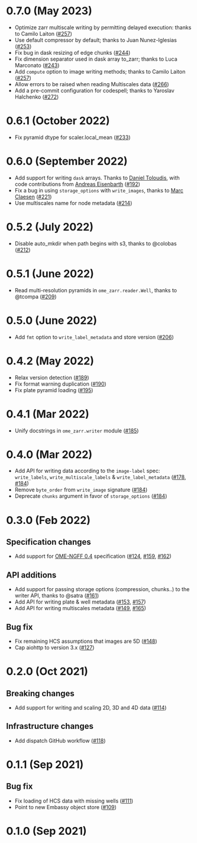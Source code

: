 # 0.7.0 (May 2023)

- Optimize zarr multiscale writing by permitting delayed execution: thanks to Camilo Laiton ([#257](https://github.com/ome/ome-zarr-py/pull/257))
- Use default compressor by default; thanks to Juan Nunez-Iglesias ([#253](https://github.com/ome/ome-zarr-py/pull/253))
- Fix bug in dask resizing of edge chunks ([#244](https://github.com/ome/ome-zarr-py/pull/244))
- Fix dimension separator used in dask array to_zarr; thanks to Luca Marconato ([#243](https://github.com/ome/ome-zarr-py/pull/243))
- Add `compute` option to image writing methods; thanks to Camilo Laiton ([#257](https://github.com/ome/ome-zarr-py/pull/257))
- Allow errors to be raised when reading Multiscales data ([#266](https://github.com/ome/ome-zarr-py/pull/266))
- Add a pre-commit configuration for codespell; thanks to Yaroslav Halchenko ([#272](https://github.com/ome/ome-zarr-py/pull/272))

# 0.6.1 (October 2022)

- Fix pyramid dtype for scaler.local_mean ([#233](https://github.com/ome/ome-zarr-py/pull/233))
# 0.6.0 (September 2022)

- Add support for writing `dask` arrays. Thanks to [Daniel Toloudis](https://github.com/toloudis), with code contributions from [Andreas Eisenbarth](https://github.com/aeisenbarth) ([#192](https://github.com/ome/ome-zarr-py/pull/192))
- Fix a bug in using `storage_options` with `write_images`, thanks to [Marc Claesen](https://github.com/claesenm) ([#221](https://github.com/ome/ome-zarr-py/pull/221))
- Use multiscales name for node metadata ([#214](https://github.com/ome/ome-zarr-py/pull/214))

# 0.5.2 (July 2022)

- Disable auto_mkdir when path begins with s3, thanks to @colobas ([#212](https://github.com/ome/ome-zarr-py/pull/212))

# 0.5.1 (June 2022)

- Read multi-resolution pyramids in `ome_zarr.reader.Well`, thanks to @tcompa ([#209](https://github.com/ome/ome-zarr-py/pull/209))

# 0.5.0 (June 2022)

- Add `fmt` option to `write_label_metadata` and store version ([#206](https://github.com/ome/ome-zarr-py/pull/206))

# 0.4.2 (May 2022)

- Relax version detection ([#189](https://github.com/ome/ome-zarr-py/pull/189))
- Fix format warning duplication ([#190](https://github.com/ome/ome-zarr-py/pull/190))
- Fix plate pyramid loading ([#195](https://github.com/ome/ome-zarr-py/pull/195))

# 0.4.1 (Mar 2022)

- Unify docstrings in `ome_zarr.writer` module ([#185](https://github.com/ome/ome-zarr-py/pull/185))

# 0.4.0 (Mar 2022)

- Add API for writing data according to the `image-label` spec: `write_labels`, `write_multiscale_labels` & `write_label_metadata` ([#178](https://github.com/ome/ome-zarr-py/pull/178), [#184](https://github.com/ome/ome-zarr-py/pull/184))
- Remove `byte_order` from `write_image` signature ([#184](https://github.com/ome/ome-zarr-py/pull/184))
- Deprecate `chunks` argument in favor of `storage_options` ([#184](https://github.com/ome/ome-zarr-py/pull/184))

# 0.3.0 (Feb 2022)

## Specification changes

- Add support for [OME-NGFF 0.4](https://ngff.openmicroscopy.org/0.4/) specification ([#124](https://github.com/ome/ome-zarr-py/pull/124), [#159](https://github.com/ome/ome-zarr-py/pull/159), [#162](https://github.com/ome/ome-zarr-py/pull/162))

## API additions

- Add support for passing storage options (compression, chunks..) to the writer API, thanks to @satra ([#161](https://github.com/ome/ome-zarr-py/pull/161))
- Add API for writing plate & well metadata ([#153](https://github.com/ome/ome-zarr-py/pull/153), [#157](https://github.com/ome/ome-zarr-py/pull/157))
- Add API for writing multiscales metadata ([#149](https://github.com/ome/ome-zarr-py/pull/149), [#165](https://github.com/ome/ome-zarr-py/pull/165))

## Bug fix

- Fix remaining HCS assumptions that images are 5D ([#148](https://github.com/ome/ome-zarr-py/pull/148))
- Cap aiohttp to version 3.x ([#127](https://github.com/ome/ome-zarr-py/pull/127))

# 0.2.0 (Oct 2021)

## Breaking changes

- Add support for writing and scaling 2D, 3D and 4D data ([#114](https://github.com/ome/ome-zarr-py/pull/114))

## Infrastructure changes

- Add dispatch GitHub workflow ([#118](https://github.com/ome/ome-zarr-py/pull/118))

# 0.1.1 (Sep 2021)

## Bug fix

- Fix loading of HCS data with missing wells ([#111](https://github.com/ome/ome-zarr-py/pull/111))
- Point to new Embassy object store ([#109](https://github.com/ome/ome-zarr-py/pull/109))

# 0.1.0 (Sep 2021)
